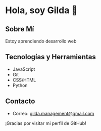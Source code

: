 # Hola, soy Gilda 👋

## Sobre Mí
Estoy aprendiendo desarrollo web

## Tecnologías y Herramientas
- JavaScript
- Git
- CSS/HTML
- Python


## Contacto
- Correo: gilda.management@gmail.com

¡Gracias por visitar mi perfil de GitHub!
